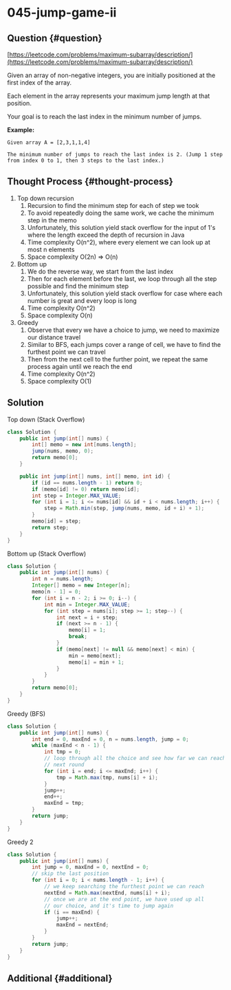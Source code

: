 # 045-jump-game-ii

## Question {#question}

[https://leetcode.com/problems/maximum-subarray/description/](https://leetcode.com/problems/maximum-subarray/description/)

Given an array of non-negative integers, you are initially positioned at the first index of the array.

Each element in the array represents your maximum jump length at that position.

Your goal is to reach the last index in the minimum number of jumps.

**Example:**

```text
Given array A = [2,3,1,1,4]

The minimum number of jumps to reach the last index is 2. (Jump 1 step from index 0 to 1, then 3 steps to the last index.)
```

## Thought Process {#thought-process}

1. Top down recursion
   1. Recursion to find the minimum step for each of step we took
   2. To avoid repeatedly doing the same work, we cache the minimum step in the memo
   3. Unfortunately, this solution yield stack overflow for the input of 1's where the length exceed the depth of recursion in Java
   4. Time complexity O\(n^2\), where every element we can look up at most n elements
   5. Space complexity O\(2n\) =&gt; O\(n\)
2. Bottom up
   1. We do the reverse way, we start from the last index
   2. Then for each element before the last, we loop through all the step possible and find the minimum step
   3. Unfortunately, this solution yield stack overflow for case where each number is great and every loop is long
   4. Time complexity O\(n^2\)
   5. Space complexity O\(n\)
3. Greedy
   1. Observe that every we have a choice to jump, we need to maximize our distance travel
   2. Similar to BFS, each jumps cover a range of cell, we have to find the furthest point we can travel
   3. Then from the next cell to the further point, we repeat the same process again until we reach the end
   4. Time complexity O\(n^2\)
   5. Space complexity O\(1\)

## Solution

Top down \(Stack Overflow\)

```java
class Solution {
    public int jump(int[] nums) {
        int[] memo = new int[nums.length];
        jump(nums, memo, 0);
        return memo[0];
    }

    public int jump(int[] nums, int[] memo, int id) {
        if (id == nums.length - 1) return 0;
        if (memo[id] != 0) return memo[id];
        int step = Integer.MAX_VALUE;
        for (int i = 1; i <= nums[id] && id + i < nums.length; i++) {
            step = Math.min(step, jump(nums, memo, id + i) + 1);
        }
        memo[id] = step;
        return step;
    }
}
```

Bottom up \(Stack Overflow\)

```java
class Solution {
    public int jump(int[] nums) {
        int n = nums.length;
        Integer[] memo = new Integer[n];
        memo[n - 1] = 0;
        for (int i = n - 2; i >= 0; i--) {
            int min = Integer.MAX_VALUE;
            for (int step = nums[i]; step >= 1; step--) {
                int next = i + step;
                if (next >= n - 1) {
                    memo[i] = 1;
                    break;
                }
                if (memo[next] != null && memo[next] < min) {
                    min = memo[next];
                    memo[i] = min + 1;
                }
            }
        }
        return memo[0];
    }
}
```

Greedy \(BFS\)

```java
class Solution {
    public int jump(int[] nums) {
        int end = 0, maxEnd = 0, n = nums.length, jump = 0;
        while (maxEnd < n - 1) {
            int tmp = 0;
            // loop through all the choice and see how far we can reach 
            // next round
            for (int i = end; i <= maxEnd; i++) {
                tmp = Math.max(tmp, nums[i] + i);
            }
            jump++;
            end++;
            maxEnd = tmp;
        }
        return jump;
    }
}
```

Greedy 2

```java
class Solution {
    public int jump(int[] nums) {
        int jump = 0, maxEnd = 0, nextEnd = 0;
        // skip the last position
        for (int i = 0; i < nums.length - 1; i++) {
            // we keep searching the furthest point we can reach
            nextEnd = Math.max(nextEnd, nums[i] + i);
            // once we are at the end point, we have used up all
            // our choice, and it's time to jump again
            if (i == maxEnd) {
                jump++;
                maxEnd = nextEnd;
            }
        }
        return jump;
    }
}
```

## Additional {#additional}

